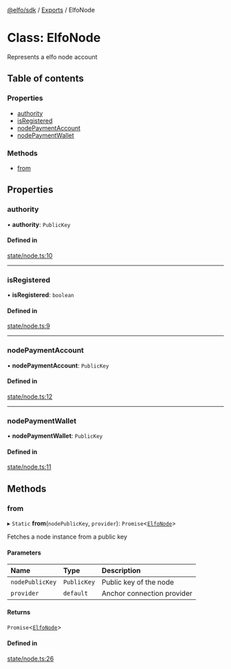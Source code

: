 [@elfo/sdk](../README.md) / [Exports](../modules.md) / ElfoNode

# Class: ElfoNode

Represents a elfo node account

## Table of contents

### Properties

- [authority](ElfoNode.md#authority)
- [isRegistered](ElfoNode.md#isregistered)
- [nodePaymentAccount](ElfoNode.md#nodepaymentaccount)
- [nodePaymentWallet](ElfoNode.md#nodepaymentwallet)

### Methods

- [from](ElfoNode.md#from)

## Properties

### authority

• **authority**: `PublicKey`

#### Defined in

[state/node.ts:10](https://github.com/subrina-protocol/subrina-sdk/blob/9a4120e/src/state/node.ts#L10)

___

### isRegistered

• **isRegistered**: `boolean`

#### Defined in

[state/node.ts:9](https://github.com/subrina-protocol/subrina-sdk/blob/9a4120e/src/state/node.ts#L9)

___

### nodePaymentAccount

• **nodePaymentAccount**: `PublicKey`

#### Defined in

[state/node.ts:12](https://github.com/subrina-protocol/subrina-sdk/blob/9a4120e/src/state/node.ts#L12)

___

### nodePaymentWallet

• **nodePaymentWallet**: `PublicKey`

#### Defined in

[state/node.ts:11](https://github.com/subrina-protocol/subrina-sdk/blob/9a4120e/src/state/node.ts#L11)

## Methods

### from

▸ `Static` **from**(`nodePublicKey`, `provider`): `Promise`<[`ElfoNode`](ElfoNode.md)\>

Fetches a node instance from a public key

#### Parameters

| Name | Type | Description |
| :------ | :------ | :------ |
| `nodePublicKey` | `PublicKey` | Public key of the node |
| `provider` | `default` | Anchor connection provider |

#### Returns

`Promise`<[`ElfoNode`](ElfoNode.md)\>

#### Defined in

[state/node.ts:26](https://github.com/subrina-protocol/subrina-sdk/blob/9a4120e/src/state/node.ts#L26)
